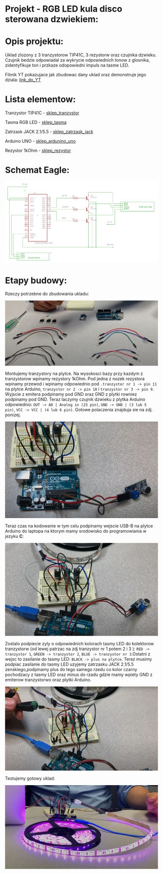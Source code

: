 
# Projekt - RGB LED kula disco sterowana dzwiekiem:

# Opis projektu:

 Uklad zlozony z 3 tranzystorow TIP41C, 3 rezystorw oraz czujnika dzwieku. Czujnik bedzie odpowiadal za wykrycie odpowiednich tonow z glosnika, 
 zidentyfikuje ton i przkaze odopowiedni impuls na tasme LED. 
 
 Filmik YT pokazujace jak zbudowac dany uklad oraz demonstruje jego dziala:
[link_do_YT](https://www.youtube.com/watch?v=G-zCNkNp4RY)

# Lista elementow:

Tranzystor TIP41C - [sklep_tranzystor](https://allegro.pl/oferta/tranzystor-tip41c-tip41-6a-100v-fairchild-to-220-10798629711)

Tasma RGB LED - [sklep_tasma](https://allegro.pl/oferta/tasma-led-smd-wodoodporna-5m-rgb-kolorowa-pilot-10192557011)

Zatrzask JACK 2.1/5.5 - [sklep_zatrzask_jack](https://allegro.pl/oferta/szybkozlacze-komplet-g55-gniazdo-zasilania-2-1-5-5-10807172353)

Arduino UNO - [sklep_ardunino_uno](https://allegro.pl/oferta/zestaw-startowy-do-arduino-uno-r3-atmega328-ch340-10102800766)

Rezystor 1kOhm - [sklep_rezystor](https://allegro.pl/oferta/zestaw-startowy-do-arduino-uno-r3-atmega328-ch340-10102800766)

# Schemat Eagle:

![img](./schemat.png)

# Etapy budowy:

Rzeczy potrzebne do zbudowania ukladu:


![img](./elementy.png)


Montujemy tranzystory na plytce. Na wysokosci bazy przy kazdym z tranzystorow wpinamy rezystory 1kOhm. Pod jedna z nozek rezystora wpinamy przewod 
i wpinamy odpowiednio pod `.tranzystor nr 1 -> pin 11` na plytce Arduino, `tranzystor nr 2 -> pin 10` i `tranzystor nr 3 -> pin 9`. Wyjscie z emitera 
podpinamy pod GND oraz GND z plytki rowniez podpinamy pod GND. Teraz laczymy czujnik dzwieku z plytka Arduino odpowiednio: `OUT -> A0 | Analog in (23 pin)`,
`GND -> GND | (3 lub 5 pin)`, `VCC -> VCC | (4 lub 6 pin)`. Gotowe polaczenia znajduja sie na zdj. ponizej.


![img](./uklad.png)


Teraz czas na kodowanie w tym celu podpinamy wejscie USB-B na plytce Arduino do laptopa na ktorym mamy srodowisko do programowiania w jezyku **C**:


![img](./uklad2.png)


Zostalo podpiecie zyly o odpowiednich kolorach tasmy LED do kolektorow tranzystorw (od lewej patrzac na zdj tranzystor nr 1 potem 2 i 3 ): `RED -> tranzystor 1`,
`GREEN -> tranzystor 2`, `BLUE -> tranzystor nr 3`.Ostatni z wejsc to zasilanie do tasmy LED: `BLACK -> plus na plytce`. Teraz musimy podpiac zasilanie do tasmy 
LED uzyjemy zatrzasku JACK 2.1/5.5 zenskiego,podpinamy plus do tego samego rzedu co kolor czarny pochodzacy z tasmy LED oraz minus do rzadu gdzie mamy wpiety GND
z emiterow tranzystorwo oraz plytki Arduino.


![img](./uklad3.png)


Testujemy gotowy uklad:


![img](./gotowe.png)